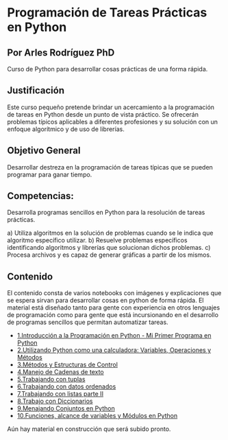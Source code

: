 # Programación de Tareas Prácticas en Python 
## Por Arles Rodríguez PhD

Curso de Python para desarrollar cosas prácticas de una forma rápida.

## Justificación

Este curso pequeño pretende brindar un acercamiento a la programación de tareas en Python desde un punto de vista práctico. Se ofrecerán problemas típicos aplicables a diferentes profesiones y su solución con un enfoque algorítmico y de uso de librerías.

## Objetivo General

Desarrollar destreza en la programación de tareas típicas que se pueden programar para ganar tiempo.

## Competencias: 

Desarrolla programas sencillos en Python para la resolución de tareas prácticas. 

a) Utiliza algoritmos en la solución de problemas cuando se le indica que algoritmo específico utilizar.
b) Resuelve problemas específicos identificando algoritmos y librerías que solucionan dichos problemas.
c) Procesa archivos y es capaz de generar gráficas a partir de los mismos.

## Contenido

El contenido consta de varios notebooks con imágenes y explicaciones que se espera sirvan para desarrollar cosas en python de forma rápida. El material está diseñado tanto para gente con experiencia en otros lenguajes de programación como para gente que está incursionando en el desarrollo de programas sencillos que permitan automatizar tareas.

* [1.Introducción a la Programación en Python - Mi Primer Programa en Python](https://github.com/arleserp/cursopython/blob/master/1-Tareas%20B%C3%A1sicas%20en%20Python.ipynb)
* [2.Utilizando Python como una calculadora: Variables, Operaciones y Métodos](https://github.com/arleserp/cursopython/blob/master/2.%20Utilizando%20Python%20como%20una%20calculadora.ipynb)
* [3.Métodos y Estructuras de Control](https://github.com/arleserp/cursopython/blob/master/3.%20M%C3%A9todos%20y%20estructuras%20de%20control.ipynb)
* [4.Manejo de Cadenas de texto](https://github.com/arleserp/cursopython/blob/master/4.%20Manejo%20de%20Cadenas%20en%20Python.ipynb)
* [5.Trabajando con tuplas](https://github.com/arleserp/cursopython/blob/master/5.Trabajando%20con%20Tuplas.ipynb)
* [6.Trabajando con datos ordenados](https://github.com/arleserp/cursopython/blob/master/6.%20Trabajando%20con%20Datos%20Ordenados.ipynb)
* [7.Trabajando con listas parte II](https://github.com/arleserp/cursopython/blob/master/7.%20Trabajando%20con%20listas%20Parte%20II.ipynb)
* [8.Trabajo con Diccionarios](https://github.com/arleserp/cursopython/blob/master/8.%20Diccionarios.ipynb)
* [9.Menajando Conjuntos en Python](https://github.com/arleserp/cursopython/blob/master/9.Manejando%20conjuntos%20en%20python%20(Sets).ipynb)
* [10.Funciones, alcance de variables y Módulos en Python](https://github.com/arleserp/cursopython/blob/master/10.%20Funciones%2C%20alcance%20de%20variables%20y%20M%C3%B3dulos%20en%20Python.ipynb)


Aún hay material en construcción que será subido pronto.

